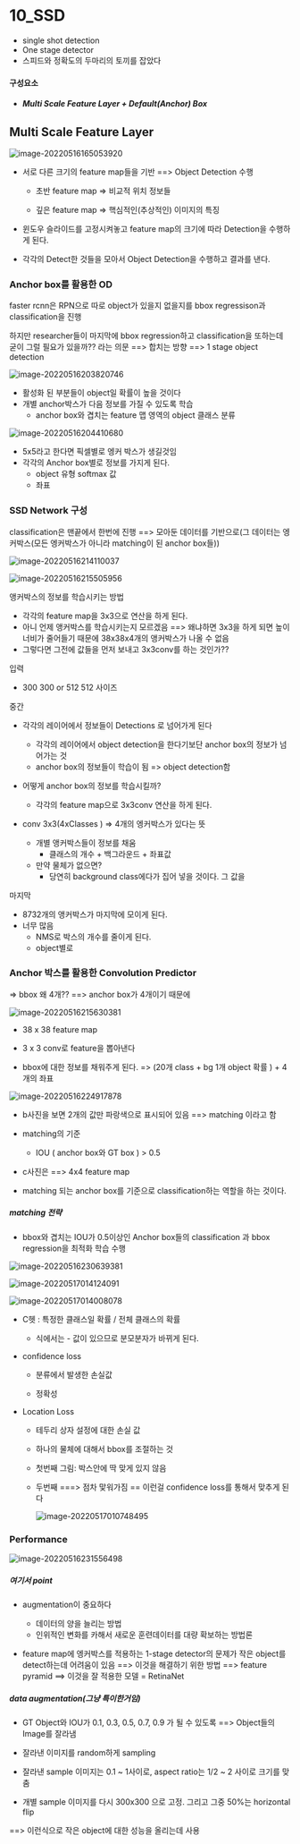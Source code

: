 # 10_SSD

- single shot detection
- One stage detector
- 스피드와 정확도의 두마리의 토끼를 잡았다



#### 구성요소

- ##### Multi Scale Feature Layer + Default(Anchor) Box



## Multi Scale Feature Layer 

![image-20220516165053920](10_SSD.assets/image-20220516165053920.png)

- 서로 다른 크기의 feature map들을 기반 ==> Object Detection 수행

  - 초반 feature map => 비교적 위치 정보들

  - 깊은 feature map => 핵심적인(추상적인) 이미지의 특징

    

- 윈도우 슬라이드를 고정시켜놓고 feature map의 크기에 따라 Detection을 수행하게 된다.

- 각각의 Detect한 것들을 모아서 Object Detection을 수행하고 결과를 낸다. 



### Anchor box를 활용한 OD

faster rcnn은 RPN으로 따로 object가 있을지 없을지를 bbox regressison과 classification을 진행

하지만 researcher들이 마지막에 bbox regression하고 classification을 또하는데 굳이 그럴 필요가 있을까?? 라는 의문 ==> 합치는 방향 ==>  1 stage object detection

![image-20220516203820746](10_SSD.assets/image-20220516203820746.png)

- 활성화 된 부분들이 object일 확률이 높을 것이다
- 개별 anchor박스가 다음 정보를 가질 수 있도록 학습
  - anchor box와 겹치는 feature 맵 영역의 object 클래스 분류

![image-20220516204410680](10_SSD.assets/image-20220516204410680.png)

- 5x5라고 한다면 픽셀별로 엥커 박스가 생길것임
- 각각의 Anchor box별로 정보를 가지게 된다.
  - object 유형 softmax 값
  - 좌표



### SSD Network 구성

classification은 맨끝에서 한번에 진행 ==> 모아둔 데이터를 기반으로(그 데이터는 엥커박스(모든 엥커박스가 아니라 matching이 된 anchor box들))



![image-20220516214110037](10_SSD.assets/image-20220516214110037.png)

![image-20220516215505956](10_SSD.assets/image-20220516215505956.png)

앵커박스의 정보를 학습시키는 방법

- 각각의 feature map을 3x3으로 연산을 하게 된다.
- 아니 언제 앵커박스를 학습시키는지 모르겠음 ==> 왜냐하면 3x3을 하게  되면 높이 너비가 줄어들기 때문에 38x38x4개의 앵커박스가 나올 수 없음
- 그렇다면 그전에 값들을 먼저 보내고 3x3conv를 하는 것인가??



입력

- 300 300 or 512 512 사이즈



중간

- 각각의 레이어에서 정보들이 Detections 로 넘어가게 된다
  - 각각의 레이어에서 object detection을 한다기보단 anchor box의 정보가 넘어가는 것
  - anchor box의 정보들이 학습이 됨 => object detection함

- 어떻게 anchor box의 정보를 학습시킬까?
  - 각각의 feature map으로 3x3conv 연산을 하게 된다.
- conv 3x3(4xClasses ) => 4개의 엥커박스가 있다는 뜻
  - 개별 앵커박스들이 정보를 채움
    - 클래스의 개수 + 백그라운드 + 좌표값
  - 만약 물체가 없으면?
    - 당연히 background class에다가 집어 넣을 것이다. 그 값을



마지막

- 8732개의 앵커박스가 마지막에 모이게 된다.
- 너무 많음
  - NMS로 박스의 개수를 줄이게 된다.
  - object별로



### Anchor 박스를 활용한 Convolution Predictor

=> bbox 왜 4개?? ==> anchor box가 4개이기 때문에 



![image-20220516215630381](10_SSD.assets/image-20220516215630381.png)

- 38 x 38 feature map
- 3 x 3 conv로 feature을 뽑아낸다

- bbox에 대한 정보를 채워주게 된다. => (20개 class + bg 1개 object 확률 ) + 4개의 좌표



![image-20220516224917878](10_SSD.assets/image-20220516224917878.png)

- b사진을 보면 2개의 값만 파랑색으로 표시되어 있음 ==> matching 이라고 함

- matching의 기준
  - IOU ( anchor box와 GT box ) > 0.5

- c사진은 ==> 4x4 feature map

- matching 되는 anchor box를 기준으로 classification하는 역할을 하는 것이다.





##### matching 전략

- bbox와 겹치는 IOU가 0.5이상인 Anchor box들의 classification 과 bbox regression을 최적화 학습 수행

![image-20220516230639381](10_SSD.assets/image-20220516230639381.png)

![image-20220517014124091](10_SSD.assets/image-20220517014124091.png)

![image-20220517014008078](10_SSD.assets/image-20220517014008078.png)

- C헷 : 특정한 클래스일 확률 / 전체 클래스의 확률

  - 식에서는 - 값이 있으므로 분모분자가 바뀌게 된다.

- confidence loss

  - 분류에서 발생한 손실값

  - 정확성

    

- Location Loss

  - 테두리 상자 설정에 대한 손실 값

  - 하나의 물체에 대해서 bbox를 조절하는 것

  - 첫번째 그림: 박스안에 딱 맞게 있지 않음

  - 두번째 ===> 점차 맟워가짐 == 이런걸 confidence  loss를 통해서 맞추게 된다

    ![image-20220517010748495](10_SSD.assets/image-20220517010748495.png)





### Performance

![image-20220516231556498](10_SSD.assets/image-20220516231556498.png)

##### 여기서 point

- augmentation이 중요하다
  - 데이터의 양을 늘리는 방법
  - 인위적인 변화를 카해서 새로운 훈련데이터를 대량 확보하는 방법론

- feature map에 엥커박스를 적용하는 1-stage detector의 문제가 작은 object를 detect하는데 어려움이 있음 ==> 이것을 해결하기 위한 방법 ==> feature pyramid ==> 이것을 잘 적용한 모델 = RetinaNet



##### data augmentation(그냥 특이한거임)

- GT Object와 IOU가 0.1, 0.3, 0.5, 0.7, 0.9 가 될 수 있도록 ==> Object들의 Image를 잘라냄
- 잘라낸 이미지를 random하게 sampling
- 잘라낸 sample 이미지는 0.1 ~ 1사이로, aspect ratio는 1/2 ~ 2 사이로 크기를 맞춤

- 개별 sample 이미지를 다시 300x300 으로 고정. 그리고 그중 50%는 horizontal flip



==> 이런식으로 작은 object에 대한 성능을 올리는데 사용















